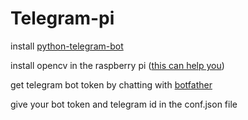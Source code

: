# Telegram-pi

install [python-telegram-bot](https://github.com/python-telegram-bot/python-telegram-bot)  

install opencv in the raspberry pi ([this can help you](https://www.pyimagesearch.com/2017/09/04/raspbian-stretch-install-opencv-3-python-on-your-raspberry-pi/))

get telegram bot token by chatting with [botfather](https://telegram.me/BotFather)

give your bot token and telegram id in the conf.json file 
